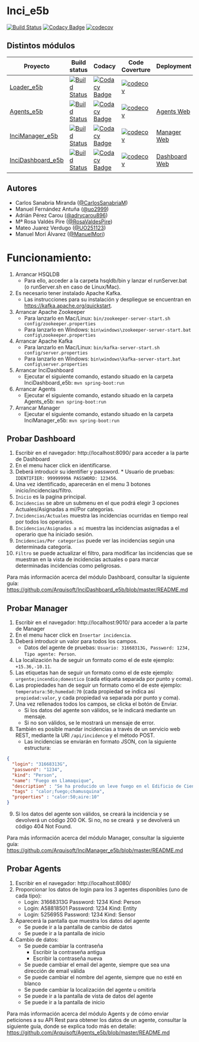 # Inci_e5b
[![Build Status](https://travis-ci.org/Arquisoft/Inci_e5b.svg?branch=master)](https://travis-ci.org/Arquisoft/Inci_e5b)
[![Codacy Badge](https://api.codacy.com/project/badge/Grade/b9f2956baa714f48b3e0a642d24886b5)](https://www.codacy.com/app/CarlosSanabriaM/Inci_e5b?utm_source=github.com&amp;utm_medium=referral&amp;utm_content=Arquisoft/Inci_e5b&amp;utm_campaign=Badge_Grade)
[![codecov](https://codecov.io/gh/Arquisoft/Inci_e5b/branch/master/graph/badge.svg)](https://codecov.io/gh/Arquisoft/Inci_e5b)

## Distintos módulos

| Proyecto | Build status | Codacy | Code Coverture | Deployment |
|----------|--------------|--------|----------------|------------|
[Loader_e5b](https://github.com/Arquisoft/Loader_e5b) | [![Build Status](https://travis-ci.org/Arquisoft/Loader_e5b.svg?branch=master)](https://travis-ci.org/Arquisoft/Loader_e5b) | [![Codacy Badge](https://api.codacy.com/project/badge/Grade/97d6326cbcbb4c638d59879facacaf32)](https://www.codacy.com/app/jelabra/Loader_e5b?utm_source=github.com&amp;utm_medium=referral&amp;utm_content=Arquisoft/Loader_e5b&amp;utm_campaign=Badge_Grade) | [![codecov](https://codecov.io/gh/Arquisoft/Loader_e5b/branch/master/graph/badge.svg)](https://codecov.io/gh/Arquisoft/Loader_e5b) | 
[Agents_e5b](https://github.com/Arquisoft/Agents_e5b) | [![Build Status](https://travis-ci.org/Arquisoft/Agents_e5b.svg?branch=master)](https://travis-ci.org/Arquisoft/Agents_e5b) | [![Codacy Badge](https://api.codacy.com/project/badge/Grade/2d1976960db9415892b85d741bb4a336)](https://www.codacy.com/app/jelabra/Agents_e5b?utm_source=github.com&amp;utm_medium=referral&amp;utm_content=Arquisoft/Agents_e5b&amp;utm_campaign=Badge_Grade) | [![codecov](https://codecov.io/gh/Arquisoft/Agents_e5b/branch/master/graph/badge.svg)](https://codecov.io/gh/Arquisoft/Agents_e5b) | [Agents Web](http://54.200.163.170:8080/)
[InciManager_e5b](https://github.com/Arquisoft/InciManager_e5b) | [![Build Status](https://travis-ci.org/Arquisoft/InciManager_e5b.svg?branch=master)](https://travis-ci.org/Arquisoft/InciManager_e5b) | [![Codacy Badge](https://api.codacy.com/project/badge/Grade/97d6326cbcbb4c638d59879facacaf32)](https://www.codacy.com/app/jelabra/InciManager_e5b?utm_source=github.com&amp;utm_medium=referral&amp;utm_content=Arquisoft/InciManager_e5b&amp;utm_campaign=Badge_Grade) | [![codecov](https://codecov.io/gh/Arquisoft/InciManager_e5b/branch/master/graph/badge.svg)](https://codecov.io/gh/Arquisoft/InciManager_e5b) | [Manager Web](http://54.200.163.170:9010/)
[InciDashboard_e5b](https://github.com/Arquisoft/InciDashboard_e5b) | [![Build Status](https://travis-ci.org/Arquisoft/InciDashboard_e5b.svg?branch=master)](https://travis-ci.org/Arquisoft/InciDashboard_e5b) | [![Codacy Badge](https://api.codacy.com/project/badge/Grade/2d1976960db9415892b85d741bb4a336)](https://www.codacy.com/app/jelabra/InciDashboard_e5b?utm_source=github.com&amp;utm_medium=referral&amp;utm_content=Arquisoft/InciDashboard_e5b&amp;utm_campaign=Badge_Grade) | [![codecov](https://codecov.io/gh/Arquisoft/InciDashboard_e5b/branch/master/graph/badge.svg)](https://codecov.io/gh/Arquisoft/InciDashboard_e5b) | [Dashboard Web](http://54.200.163.170:8090/)

## Autores
- Carlos Sanabria Miranda ([@CarlosSanabriaM](https://github.com/CarlosSanabriaM))
- Manuel Fernández Antuña ([@uo2999](https://github.com/uo2999))
- Adrián Pérez Carou ([@adrycarou896](https://github.com/adrycarou896))
- Mª Rosa Valdés Pire ([@RosaValdesPire](https://github.com/RosaValdesPire))
- Mateo Juarez Verdugo ([@UO251123](https://github.com/UO251123))
- Manuel Mori Álvarez ([@ManuelMori](https://github.com/ManuelMori))

# Funcionamiento:

1. Arrancar HSQLDB
   * Para ello, acceder a la carpeta hsqldb/bin y lanzar el runServer.bat (o runServer.sh en caso de Linux/Mac).
2. Es necesario tener instalado Apache Kafka. 
   * Las instrucciones para su instalación y despliegue se encuentran en https://kafka.apache.org/quickstart.
2. Arrancar Apache Zookeeper
   * Para lanzarlo en Mac/Linux: ``bin/zookeeper-server-start.sh config/zookeeper.properties``
   * Para lanzarlo en Windows: ``bin\windows\zookeeper-server-start.bat config\zookeeper.properties``
3. Arrancar Apache Kafka
   * Para lanzarlo en Mac/Linux: ``bin/kafka-server-start.sh config/server.properties``
   * Para lanzarlo en Windows: ``bin\windows\kafka-server-start.bat config\server.properties``
4. Arrancar InciDashboard
   * Ejecutar el siguiente comando, estando situado en la carpeta InciDashboard_e5b: ``mvn spring-boot:run``
5. Arrancar Agents
   * Ejecutar el siguiente comando, estando situado en la carpeta Agents_e5b: ``mvn spring-boot:run``
6. Arrancar Manager
   * Ejecutar el siguiente comando, estando situado en la carpeta InciManager_e5b: ``mvn spring-boot:run``

## Probar Dashboard
  1. Escribir en el navegador: http://localhost:8090/ para acceder a la parte de Dashboard
  2. En el menu hacer click en identificarse.
  3. Deberá introducir su identifier y password.
    * Usuario de pruebas: ``IDENTIFIER: 99999999A PASSWORD: 123456``.
  4. Una vez identificado, aparecerán en el menu 3 botones inicio/incidencias/filtro.
  5. ``Inicio`` es la pagina principal.
  6. ``Incidencias`` se abre un submenu en el que podrá elegir 3 opciones Actuales/Asignadas a mí/Por categorías.
  7. ``Incidencias/Actuales`` muestra las incidencias ocurridas en tiempo real por todos los operarios.
  8. ``Incidencias/Asignadas a mí`` muestra las incidencias asignadas a el operario que ha iniciado sesión.
  9. ``Incidencias/Por categorías`` puede ver las incidencias según una determinada categoría.
  10. ``Filtro`` se puede actualizar el filtro, para modificar las incidencias que se muestran en la vista de incidencias actuales o para marcar determinadas incidencias como peligrosas.

Para más información acerca del módulo Dashboard, consultar la siguiente guía: https://github.com/Arquisoft/InciDashboard_e5b/blob/master/README.md
  
## Probar Manager
  1. Escribir en el navegador: http://localhost:9010/ para acceder a la parte de Manager
  2. En el menu hacer click en ``Insertar incidencia``.
  3. Deberá introducir un valor para todos los campos.
      * Datos del agente de pruebas: ``Usuario: 31668313G, Password: 1234, Tipo agente: Person``.
  4. La localización ha de seguir un formato como el de este ejemplo: ``+15.36,-10.11``.
  5. Las etiquetas han de seguir un formato como el de este ejemplo: ``urgente;incendio;domestico`` (cada etiqueta separada por punto y coma).
  6. Las propiedades han de seguir un formato como el de este ejemplo: ``temperatura:50;humedad:70`` (cada propiedad se indica así ``propiedad:valor``, y cada propiedad va separada por punto y coma).
  7. Una vez rellenados todos los campos, se clicka el botón de Enviar.
      * Si los datos del agente son válidos, se le indicará mediante un mensaje.
      * Si no son válidos, se le mostrará un mensaje de error.
  8. También es posible mandar incidencias a través de un servicio web REST, mediante la URI ``/api/incidence`` y el método POST.
      * Las incidencias se enviarán en formato JSON, con la siguiente estructura:
   
   ```json
   {
     "login": "31668313G",
     "password": "1234",
     "kind": "Person",
  	 "name": "Fuego en Llamaquique",
     "description" : "Se ha producido un leve fuego en el Edificio de Ciencias",
  	 "tags" : "calor;fuego;chamusquina",
	 "properties" : "calor:50;aire:10"
   }
   ```
   
  9. Si los datos del agente son válidos, se creará la incidencia y se devolverá un código 200 OK. Si no, no se creará 
  y se devolverá un código 404 Not Found.
 
Para más información acerca del módulo Manager, consultar la siguiente guía: https://github.com/Arquisoft/InciManager_e5b/blob/master/README.md
  
## Probar Agents
  1. Escribir en el navegador: http://localhost:8080/
  2. Proporcionar los datos de login para los 3 agentes disponibles (uno de cada tipo):
     * Login: 31668313G  Password: 1234  Kind: Person
     * Login: A58818501  Password: 1234  Kind: Entity
     * Login: 525695S    Password: 1234  Kind: Sensor
  3. Aparecerá la pantalla que muestra los datos del agente
     * Se puede ir a la pantalla de cambio de datos
     * Se puede ir a la pantalla de inicio
  4. Cambio de datos:
     * Se puede cambiar la contraseña
       * Escribir la contraseña antigua
       * Escribir la contraseña nueva
     * Se puede cambiar el email del agente, siempre que sea una dirección de email válida 
     * Se puede cambiar el nombre del agente, siempre que no esté en blanco
     * Se puede cambiar la localización del agente u omitirla
     * Se puede ir a la pantalla de vista de datos del agente
     * Se puede ir a la pantalla de inicio

Para más información acerca del módulo Agents y de cómo enviar peticiones a su API Rest para obtener los datos de un agente, consultar la siguiente guía, donde se explica todo más en detalle: https://github.com/Arquisoft/Agents_e5b/blob/master/README.md 
